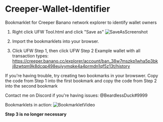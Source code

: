 # Creeper-Wallet-Identifier
Bookmarklet for Creeper Banano network explorer to identify wallet owners

1. Right click UFW Tool.html and click "Save as"
![SaveAsScreenshot](https://i.imgur.com/ZhQwshQ.png)


2. Import the bookmarklets into your browser.  

3. Click UFW Step 1, then click UFW Step 2
Example wallet with all transaction types: https://creeper.banano.cc/explorer/account/ban_38w7mszkp1wha5p3bkj8zwtqm9k8dcqp498eujyymqke4a4prmdn1qf5z13t/history

If you're having trouble, try creating two bookmarks in your browswer.  Copy the code from Step 1 into the first bookmark and copy the code from Step 2 into the second bookmark

Contact me on Discord if you're having issues: @BeardlessDuck#9999

Bookmarklets in action:
![BookmarkletVideo](https://imgur.com/a/OiEuWlZ)



**Step 3 is no longer necessary**
